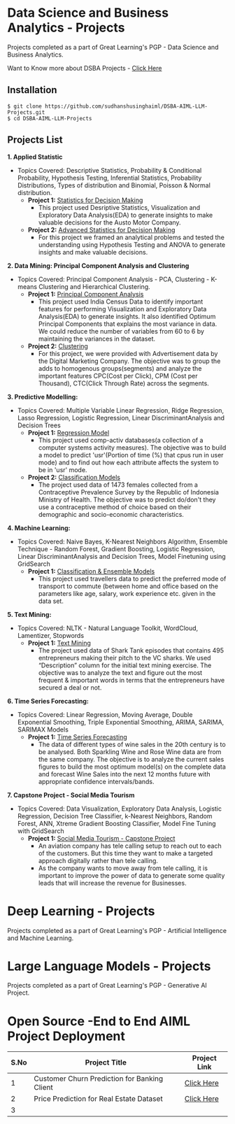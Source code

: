 # Data Science and Business Analytics - Projects
Projects completed as a part of Great Learning's PGP - Data Science and Business Analytics.

Want to Know more about DSBA Projects - [Click Here](https://github.com/sudhanshusinghaiml/DSBA-AIML-LLM-Projects/blob/develop/DataScienceBusinessAnalytics-Projects)

## Installation
```
$ git clone https://github.com/sudhanshusinghaiml/DSBA-AIML-LLM-Projects.git
$ cd DSBA-AIML-LLM-Projects
```

## Projects List

**1. Applied Statistic**
   - Topics Covered: Descriptive Statistics, Probability & Conditional Probability, Hypothesis Testing, Inferential Statistics, Probability Distributions, Types of distribution and Binomial, Poisson & Normal distribution.
      - **Project 1:** [Statistics for Decision Making](https://github.com/sudhanshusinghaiml/DSBA-AIML-LLM-Projects/blob/develop/01-Statistics-for-Decision-Making/StatisticalMethods-for-DecisionMaking.ipynb)
         - This project used Desriptive Statistics, Visualization and Exploratory Data Analysis(EDA) to generate insights to make valuable decisions for the Austo Motor Company.
      - **Project 2:** [Advanced Statistics for Decision Making](https://github.com/sudhanshusinghaiml/DSBA-AIML-LLM-Projects/blob/develop/01-Statistics-for-Decision-Making/Advanced-Statistics-for-Decision-Making.ipynb)
         - For this project we framed an analytical problems and tested the understanding using Hypothesis Testing and ANOVA to generate insights and make valuable decisions.


**2. Data Mining: Principal Component Analysis and Clustering**
   - Topics Covered: Principal Component Analysis - PCA, Clustering - K-means Clustering and Hierarchical Clustering. 
      - **Project 1:** [Principal Component Analysis](https://github.com/sudhanshusinghaiml/DSBA-AIML-LLM-Projects/blob/develop/02-DataMining/PCAIndiaDataCensus.ipynb)
         - This project used India Census Data to identify important features for performing Visualization and Exploratory Data Analysis(EDA) to generate insights. It also identified Optimum Principal Components that explains the most variance in data. We could reduce the number of variables from 60 to 6 by maintaining the variances in the dataset. 
      - **Project 2:** [Clustering](https://github.com/sudhanshusinghaiml/DSBA-AIML-LLM-Projects/blob/develop/02-DataMining/ClusteringCleanAdsData.ipynb)
         - For this project, we were provided with Advertisement data by the Digital Marketing Company. The objective was to group the adds to homogenous groups(segments) and analyze the important features CPC(Cost per Click), CPM (Cost per Thousand), CTC(Click Through Rate) across the segments. 


**3. Predictive Modelling:**
   - Topics Covered: Multiple Variable Linear Regression, Ridge Regression, Lasso Regression, Logistic Regression, Linear DiscriminantAnalysis and Decision Trees
      - **Project 1:** [Regression Model](https://github.com/sudhanshusinghaiml/DSBA-AIML-LLM-Projects/blob/develop/03-PredictiveModelling/LinearRegression-CompactivData.ipynb)
         - This project used comp-activ databases(a collection of a computer systems activity measures). The objective was to build a model to predict 'usr'(Portion of time (%) that cpus run in user mode) and to find out how each attribute affects the system to be in 'usr' mode.
      - **Project 2:** [Classification Models](https://github.com/sudhanshusinghaiml/DSBA-AIML-LLM-Projects/blob/develop/03-PredictiveModelling/ClassificationModels-ContraceptiveSurvey.ipynb)
         - The project used data of 1473 females collected from a Contraceptive Prevalence Survey by the Republic of Indonesia Ministry of Health. The objective was to predict do/don't they use a contraceptive method of choice based on their demographic and socio-economic characteristics.


**4. Machine Learning:**
   - Topics Covered: Naive Bayes, K-Nearest Neighbors Algorithm, Ensemble Technique - Random Forest, Gradient Boosting, Logistic Regression, Linear DiscriminantAnalysis and Decision Trees, Model Finetuning using GridSearch
      - **Project 1:** [Classification & Ensemble Models](https://github.com/sudhanshusinghaiml/DSBA-AIML-LLM-Projects/blob/develop/04-MachineLearning/PredictModesOfTransport.ipynb)
         - This project used travellers data to predict the preferred mode of transport to commute (between home and office based on the parameters like age, salary, work experience etc. given in the data set.
		 

**5. Text Mining:**
   - Topics Covered: NLTK - Natural Language Toolkit, WordCloud, Lamentizer, Stopwords 
      - **Project 1:** [Text Mining](https://github.com/sudhanshusinghaiml/DSBA-AIML-LLM-Projects/blob/develop/05-TextMining/SharkTankData-TextMining.ipynb)
         - The project used data of Shark Tank episodes that contains 495 entrepreneurs making their pitch to the VC sharks. We used “Description” column for the initial text mining exercise. The objective was to analyze the text and figure out the most frequent & important words in terms that the entrepreneurs have secured a deal or not. 


**6. Time Series Forecasting:**
   - Topics Covered: Linear Regression, Moving Average, Double Exponential Smoothing, Triple Exponential Smoothing, ARIMA, SARIMA, SARIMAX Models 
      - **Project 1:** [Time Series Forecasting](https://github.com/sudhanshusinghaiml/DSBA-AIML-LLM-Projects/blob/develop/06-TimeSeriesForecasting/Rose-wine-project-code.ipynb)
         - The data of different types of wine sales in the 20th century is to be analysed. Both Sparkling Wine and Rose Wine data are from the same company. The objective is to analyze the current sales figures to build the most optimum model(s) on the complete data and forecast Wine Sales into the next 12 months future with appropriate confidence intervals/bands.


**7. Capstone Project - Social Media Tourism**
   - Topics Covered: Data Visualization, Exploratory Data Analysis, Logistic Regression, Decision Tree Classifier, k-Nearest Neighbors, Random Forest, ANN, Xtreme Gradient Boosting Classifier, Model Fine Tuning with GridSearch  
      - **Project 1:** [Social Media Tourism - Capstone Project](https://github.com/sudhanshusinghaiml/DSBA-AIML-LLM-Projects/blob/develop/07-CapstoneProject/social_media_tourism_modeling_final.ipynb)
         - An aviation company has tele calling setup to reach out to each of the customers. But this time they want to make a targeted approach digitally rather than tele calling.
		 - As the company wants to move away from tele calling, it is important to improve the power of data to generate some quality leads that will increase the revenue for Businesses.


# Deep Learning - Projects

Projects completed as a part of Great Learning's PGP - Artificial Intelligence and Machine Learning.


# Large Language Models - Projects

Projects completed as a part of Great Learning's PGP - Generative AI Project.

# Open Source -End to End AIML Project Deployment

| S.No  | Project Title 								| Project Link |
| ----- | --------------------------------------------- | ------------ |
|    1  | Customer Churn Prediction for Banking Client  | [Click Here](https://github.com/sudhanshusinghaiml/AWS-MLOps-Churn-Prediction-for-BankingCustomer)|
|    2  | Price Prediction for Real Estate Dataset		| [Click Here](https://github.com/sudhanshusinghaiml/End-to-End-Real-Estate-Price-Prediction-Model)|
|    3  | 												|			   |


